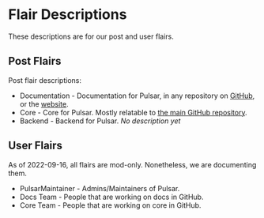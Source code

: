 # Flair Descriptions
These descriptions are for our post and user flairs.

## Post Flairs
Post flair descriptions:

* Documentation - Documentation for Pulsar, in any repository on [GitHub](https://github.com/orgs/pulsar-edit/repositories), or the [website](https://pulsar-edit.github.io).
* Core - Core for Pulsar. Mostly relatable to [the main GitHub repository](https://github.com/pulsar-edit/pulsar).
* Backend - Backend for Pulsar. *No description yet*

## User Flairs
As of 2022-09-16, all flairs are mod-only. Nonetheless, we are documenting them.

* PulsarMaintainer - Admins/Maintainers of Pulsar.
* Docs Team - People that are working on docs in GitHub.
* Core Team - People that are working on core in GitHub.
